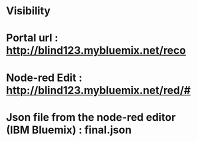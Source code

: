 # Visibility

# Portal url : http://blind123.mybluemix.net/reco

# Node-red Edit : http://blind123.mybluemix.net/red/#

# Json file from the node-red editor (IBM Bluemix) : final.json 